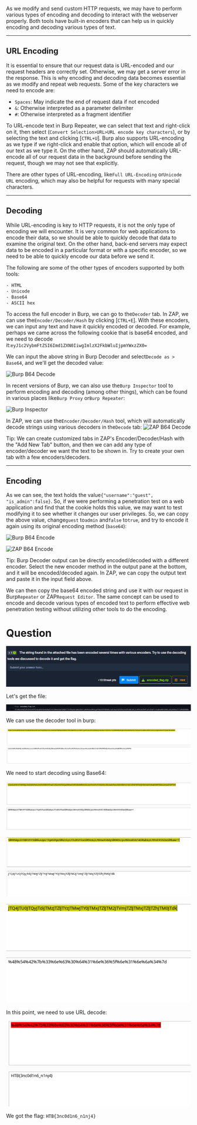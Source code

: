 As we modify and send custom HTTP requests, we may have to perform various types of encoding and decoding to interact with the webserver properly. Both tools have built-in encoders that can help us in quickly encoding and decoding various types of text.

---

## URL Encoding

It is essential to ensure that our request data is URL-encoded and our request headers are correctly set. Otherwise, we may get a server error in the response. This is why encoding and decoding data becomes essential as we modify and repeat web requests. Some of the key characters we need to encode are:

- `Spaces`: May indicate the end of request data if not encoded
- `&`: Otherwise interpreted as a parameter delimiter
- `#`: Otherwise interpreted as a fragment identifier

To URL-encode text in Burp Repeater, we can select that text and right-click on it, then select (`Convert Selection>URL>URL encode key characters`), or by selecting the text and clicking [`CTRL+U`]. Burp also supports URL-encoding as we type if we right-click and enable that option, which will encode all of our text as we type it. On the other hand, ZAP should automatically URL-encode all of our request data in the background before sending the request, though we may not see that explicitly.

There are other types of URL-encoding, like`Full URL-Encoding` or`Unicode URL` encoding, which may also be helpful for requests with many special characters.

---

## Decoding

While URL-encoding is key to HTTP requests, it is not the only type of encoding we will encounter. It is very common for web applications to encode their data, so we should be able to quickly decode that data to examine the original text. On the other hand, back-end servers may expect data to be encoded in a particular format or with a specific encoder, so we need to be able to quickly encode our data before we send it.

The following are some of the other types of encoders supported by both tools:

```ad-summary
- HTML
- Unicode
- Base64
- ASCII hex
```

To access the full encoder in Burp, we can go to the`Decoder` tab. In ZAP, we can use the`Encoder/Decoder/Hash` by clicking [`CTRL+E`]. With these encoders, we can input any text and have it quickly encoded or decoded. For example, perhaps we came across the following cookie that is base64 encoded, and we need to decode it:`eyJ1c2VybmFtZSI6Imd1ZXN0IiwgImlzX2FkbWluIjpmYWxzZX0=`

We can input the above string in Burp Decoder and select`Decode as > Base64`, and we'll get the decoded value:

![Burp B64 Decode](https://academy.hackthebox.com/storage/modules/110/burp_b64_decode.jpg)

In recent versions of Burp, we can also use the`Burp Inspector` tool to perform encoding and decoding (among other things), which can be found in various places like`Burp Proxy` or`Burp Repeater`:

![Burp Inspector](https://academy.hackthebox.com/storage/modules/110/burp_inspector.jpg)

In ZAP, we can use the`Encoder/Decoder/Hash` tool, which will automatically decode strings using various decoders in the`Decode` tab: ![ZAP B64 Decode](https://academy.hackthebox.com/storage/modules/110/zap_b64_decode.jpg)

Tip: We can create customized tabs in ZAP's Encoder/Decoder/Hash with the "Add New Tab" button, and then we can add any type of encoder/decoder we want the text to be shown in. Try to create your own tab with a few encoders/decoders.

---

## Encoding

As we can see, the text holds the value`{"username":"guest", "is_admin":false}`. So, if we were performing a penetration test on a web application and find that the cookie holds this value, we may want to test modifying it to see whether it changes our user privileges. So, we can copy the above value, change`guest` to`admin` and`false` to`true`, and try to encode it again using its original encoding method (`base64`):

![Burp B64 Encode](https://academy.hackthebox.com/storage/modules/110/burp_b64_encode.jpg)

![ZAP B64 Encode](https://academy.hackthebox.com/storage/modules/110/zap_b64_encode.jpg)

Tip: Burp Decoder output can be directly encoded/decoded with a different encoder. Select the new encoder method in the output pane at the bottom, and it will be encoded/decoded again. In ZAP, we can copy the output text and paste it in the input field above.

We can then copy the base64 encoded string and use it with our request in Burp`Repeater` or ZAP`Request Editor`. The same concept can be used to encode and decode various types of encoded text to perform effective web penetration testing without utilizing other tools to do the encoding.

# Question

![Pasted image 20250124102806.png](../../../IMAGES/Pasted%20image%2020250124102806.png)

Let's get the file:

![Pasted image 20250124102909.png](../../../IMAGES/Pasted%20image%2020250124102909.png)

We can use the decoder tool in burp:

![Pasted image 20250124103054.png](../../../IMAGES/Pasted%20image%2020250124103054.png)

We need to start decoding using Base64:

![Pasted image 20250124103120.png](../../../IMAGES/Pasted%20image%2020250124103120.png)

![Pasted image 20250124103129.png](../../../IMAGES/Pasted%20image%2020250124103129.png)

![Pasted image 20250124103140.png](../../../IMAGES/Pasted%20image%2020250124103140.png)

In this point, we need to use URL decode:

![Pasted image 20250124103205.png](../../../IMAGES/Pasted%20image%2020250124103205.png)

We got the flag: `HTB{3nc0d1n6_n1nj4}`

